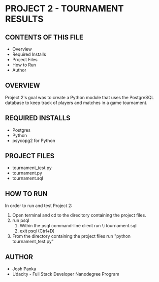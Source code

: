 PROJECT 2 - TOURNAMENT RESULTS
==============================

CONTENTS OF THIS FILE
---------------------

 * Overview
 * Required Installs
 * Project Files
 * How to Run
 * Author

OVERVIEW
--------

Project 2's goal was to create a Python module that uses the PostgreSQL database to keep track of players and matches in a game tournament.

REQUIRED INSTALLS
-----------------

* Postgres
* Python
* psycopg2 for Python

PROJECT FILES
-------------

* tournament_test.py
* tournament.py
* tournament.sql

HOW TO RUN
----------

In order to run and test Project 2:
1. Open terminal and cd to the direcitory containing the project files.
2. run psql
	1. Within the psql command-line client run \i tournament.sql
	2. exit psql (Ctrl+D)
3. From the directory containing the project files run "python tournament_test.py"

AUTHOR
------

* Josh Panka
* Udacity - Full Stack Developer Nanodegree Program